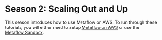 # Season 2: Scaling Out and Up

This season introduces how to use Metaflow on AWS. To run through these tutorials, you will either need to setup [Metaflow on AWS]() or use the [Metaflow Sandbox]().

